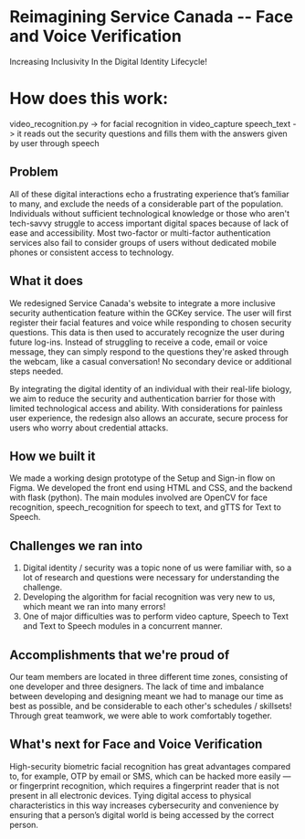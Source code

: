 # Reimagining Service Canada -- Face and Voice Verification
Increasing Inclusivity In the Digital Identity Lifecycle! 


# How does this work:
video_recognition.py -> for facial recognition in video_capture
speech_text -> it reads out the security questions and fills them with the answers given by user through speech



## Problem
All of these digital interactions echo a frustrating experience that’s familiar to many, and exclude the needs of a considerable part of the population. Individuals without sufficient technological knowledge or those who aren't tech-savvy struggle to access important digital spaces because of lack of ease and accessibility. Most two-factor or multi-factor authentication services also fail to consider groups of users without dedicated mobile phones or consistent access to technology.
## What it does

We redesigned Service Canada's website to integrate a more inclusive security authentication feature within the GCKey service. The user will first register their facial features and voice while responding to chosen security questions. This data is then used to accurately recognize the user during future log-ins. Instead of struggling to receive a code, email or voice message, they can simply respond to the questions they're asked through the webcam, like a casual conversation! No secondary device or additional steps needed.

By integrating the digital identity of an individual with their real-life biology, we aim to reduce the security and authentication barrier for those with limited technological access and ability. With considerations for painless user experience, the redesign also allows an accurate, secure process for users who worry about credential attacks. 

## How we built it
We made a working design prototype of the Setup and Sign-in flow on Figma. We developed the front end using HTML and CSS, and the backend with flask (python). The main modules involved are OpenCV for face recognition, speech_recognition for speech to text, and gTTS for Text to Speech.
## Challenges we ran into
1. Digital identity / security was a topic none of us were familiar with, so a lot of research and questions were necessary for understanding the challenge.
2. Developing the algorithm for facial recognition was very new to us, which meant we ran into many errors!
3. One of major difficulties was to perform video capture, Speech to Text and Text to Speech modules in a concurrent manner. 

## Accomplishments that we're proud of
Our team members are located in three different time zones, consisting of one developer and three designers. The lack of time and imbalance between developing and designing meant we had to manage our time as best as possible, and be considerable to each other's schedules / skillsets! Through great teamwork, we were able to work comfortably together. 

## What's next for Face and Voice Verification
High-security biometric facial recognition has great advantages compared to, for example, OTP by email or SMS, which can be hacked more easily — or fingerprint recognition, which requires a fingerprint reader that is not present in all electronic devices. Tying digital access to physical characteristics in this way increases cybersecurity and convenience by ensuring that a person’s digital world is being accessed by the correct person.

